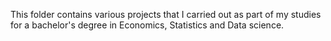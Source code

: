 This folder contains various projects that I carried out as part of my studies for a bachelor's degree in Economics, Statistics and Data science.
